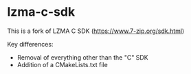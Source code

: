 # lzma-c-sdk
This is a fork of LZMA C SDK (https://www.7-zip.org/sdk.html)

Key differences:
- Removal of everything other than the "C" SDK
- Addition of a CMakeLists.txt file

